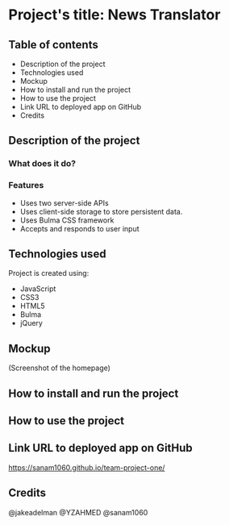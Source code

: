 # Project's title: News Translator

## Table of contents
* Description of the project
* Technologies used
* Mockup
* How to install and run the project
* How to use the project
* Link URL to deployed app on GitHub
* Credits

## Description of the project
### What does it do?

### Features

* Uses two server-side APIs
* Uses client-side storage to store persistent data.
* Uses Bulma CSS framework
* Accepts and responds to user input


## Technologies used
Project is created using: 

* JavaScript
* CSS3
* HTML5
* Bulma
* jQuery 

## Mockup
(Screenshot of the homepage)

## How to install and run the project

## How to use the project

## Link URL to deployed app on GitHub
https://sanam1060.github.io/team-project-one/

## Credits
@jakeadelman
@YZAHMED
@sanam1060


